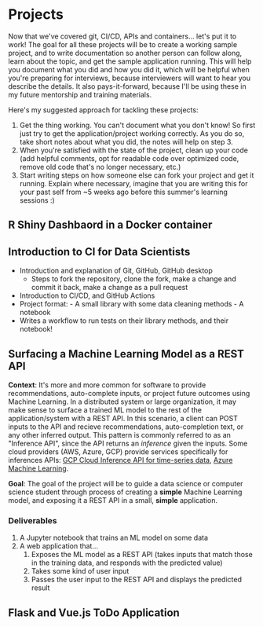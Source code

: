 # Projects

Now that we've covered git, CI/CD, APIs and containers... let's put it to work! The goal for all these projects will be to create a working sample project, and to write documentation so another person can follow along, learn about the topic, and get the sample application running. This will help you document what you did and how you did it, which will be helpful when you're preparing for interviews, because interviewers will want to hear you describe the details. It also pays-it-forward, because I'll be using these in my future mentorship and training materials.

Here's my suggested approach for tackling these projects:

1. Get the thing working. You can't document what you don't know! So first just try to get the application/project working correctly. As you do so, take short notes about what you did, the notes will help on step 3.
2. When you're satisfied with the state of the project, clean up your code (add helpful comments, opt for readable code over optimized code, remove old code that's no longer necessary, etc.)
3. Start writing steps on how someone else can fork your project and get it running. Explain where necessary, imagine that you are writing this for your past self from ~5 weeks ago before this summer's learning sessions :) 

## R Shiny Dashbaord in a Docker container

## Introduction to CI for Data Scientists

- Introduction and explanation of Git, GitHub, GitHub desktop
  - Steps to fork the repository, clone the fork, make a change and commit it back, make a change as a pull request
- Introduction to CI/CD, and GitHub Actions
- Project format:
		- A small library with some data cleaning methods 
		- A notebook
- Writes a workflow to run tests on their library methods, and their notebook!

## Surfacing a Machine Learning Model as a REST API

**Context**: It's more and more common for software to provide recommendations, auto-complete inputs, or project future outcomes using Machine Learning. In a distributed system or large organization, it may make sense to surface a trained ML model to the rest of the application/system with a REST API. In this scenario, a client can POST inputs to the API and recieve recommendations, auto-completion text, or any other inferred output. This pattern is commonly referred to as an "Inference API", since the API returns an _inference_ given the inputs. Some cloud providers (AWS, Azure, GCP) provide services specifically for inferences APIs: [GCP Cloud Inference API for time-series data](https://cloud.google.com/inference), [Azure Machine Learning](https://docs.microsoft.com/en-us/azure/machine-learning/how-to-deploy-and-where?tabs=azcli).

**Goal**: The goal of the project will be to guide a data science or computer science student through process of creating a **simple** Machine Learning model, and exposing it a REST API in a small, **simple** application. 

### Deliverables

1. A Jupyter notebook that trains an ML model on some data
2. A web application that... 
    1. Exposes the ML model as a REST API (takes inputs that match those in the training data, and responds with the predicted value)
    1. Takes some kind of user input
    2. Passes the user input to the REST API and displays the predicted result

## Flask and Vue.js ToDo Application

